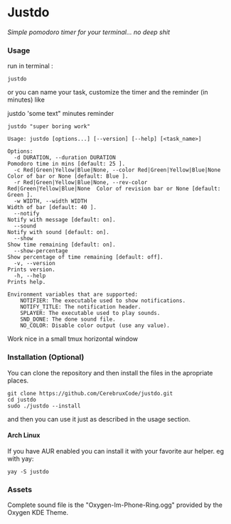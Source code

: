 # Justdo

_Simple pomodoro timer for your terminal... no deep shit_

### Usage

run in terminal :

```
justdo
```

or you can name your task, customize the timer and the reminder (in minutes) like

justdo 'some text" minutes reminder

```
justdo "super boring work" 
```


```
Usage: justdo [options...] [--version] [--help] [<task_name>]

Options:
  -d DURATION, --duration DURATION                                       Pomodoro time in mins [default: 25 ].
  -c Red|Green|Yellow|Blue|None, --color Red|Green|Yellow|Blue|None      Color of bar or None [default: Blue ].
  -r Red|Green|Yellow|Blue|None, --rev-color Red|Green|Yellow|Blue|None  Color of revision bar or None [default: Green ].
  -w WIDTH, --width WIDTH                                                Width of bar [default: 40 ].
  --notify                                                               Notify with message [default: on].
  --sound                                                                Notify with sound [default: on].
  --show                                                                 Show time remaining [default: on].
  --show-percentage                                                      Show percentage of time remaining [default: off].
  -v, --version                                                          Prints version.
  -h, --help                                                             Prints help.

Environment variables that are supported:
	NOTIFIER: The executable used to show notifications.
	NOTIFY_TITLE: The notification header.
	SPLAYER: The executable used to play sounds.
	SND_DONE: The done sound file.
	NO_COLOR: Disable color output (use any value).
```


Work nice in a small tmux horizontal window

### Installation (Optional)

You can clone the repository and then install the files in the apropriate places.

```
git clone https://github.com/CerebruxCode/justdo.git
cd justdo
sudo ./justdo --install
```
and then you can use it just as described in the usage section.

#### Arch Linux

If you have AUR enabled you can install it with your favorite aur helper. eg with yay:
```
yay -S justdo
```

### Assets

Complete sound file is the "Oxygen-Im-Phone-Ring.ogg" provided by the Oxygen KDE Theme.

